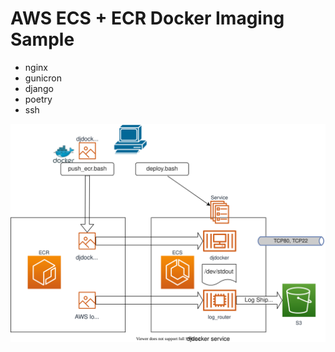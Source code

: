 # AWS ECS + ECR Docker Imaging Sample

- nginx
- gunicron
- django
- poetry
- ssh


![](docs/aws.svg)